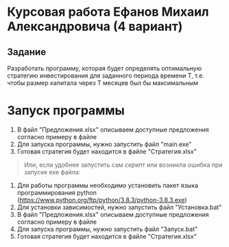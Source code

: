 # Курсовая работа Ефанов Михаил Александровича (4 вариант)
## Задание
Разработать программу, которая будет определять оптимальную стратегию
инвестирования для заданного периода времени T, т.е. чтобы размер капитала через T
месяцев был бы максимальным
# Запуск программы
1. В файл "Предложения.xlsx" описываем доступные предложения согласно примеру в файле
2. Для запуска программы, нужно запустить файл "main.exe"
3. Готовая стратегия будет находится в файле "Стратегия.xlsx"
> Или, если удобнее запустить сам скрипт или возникла ошибка при запуске exe файла:
1. Для работы программы необходимо установить пакет языка программирования python (https://www.python.org/ftp/python/3.8.3/python-3.8.3.exe)
2. Для установки зависимостей, нужно запустить файл "Установка.bat" 
3. В файл "Предложения.xlsx" описываем доступные предложения согласно примеру в файле
4. Для запуска программы, нужно запустить файл "Запуск.bat" 
5. Готовая стратегия будет находится в файле "Стратегия.xlsx"
